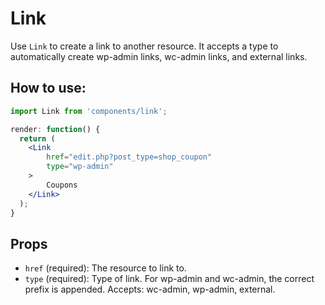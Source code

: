 Link
============

Use `Link` to create a link to another resource. It accepts a type to automatically create wp-admin links, wc-admin links, and external links.

## How to use:

```jsx
import Link from 'components/link';

render: function() {
  return (
	<Link
		href="edit.php?post_type=shop_coupon"
		type="wp-admin"
	>
		Coupons
	</Link>
  );
}
```

## Props

* `href` (required): The resource to link to.
* `type` (required): Type of link. For wp-admin and wc-admin, the correct prefix is appended. Accepts: wc-admin, wp-admin, external.